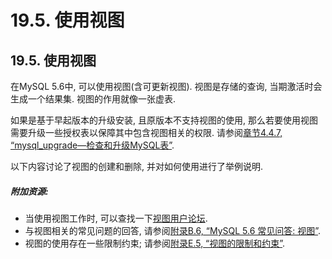 # 19.5. 使用视图

## 19.5. 使用视图

在MySQL 5.6中, 可以使用视图(含可更新视图). 视图是存储的查询, 当期激活时会生成一个结果集. 视图的作用就像一张虚表. 

如果是基于早起版本的升级安装, 且原版本不支持视图的使用, 那么若要使用视图需要升级一些授权表以保障其中包含视图相关的权限. 请参阅[章节4.4.7, “mysql_upgrade—检查和升级MySQL表”](../Chapter_04/04.04.07_mysql_upgrade_Check_and_Upgrade_MySQL_Tables.md). 

以下内容讨论了视图的创建和删除, 并对如何使用进行了举例说明.  

##### 附加资源:

* 当使用视图工作时, 可以查找一下[视图用户论坛](http://forums.mysql.com/list.php?100). 
* 与视图相关的常见问题的回答, 请参阅[附录B.6, “MySQL 5.6 常见问答: 视图”](../Appendix_B/B.06.00_MySQL_5.6_FAQ_Views.md). 
* 视图的使用存在一些限制约束; 请参阅[附录E.5, “视图的限制和约束”](../Appendix_E/E.05.00_Restrictions_on_Views.md). 
